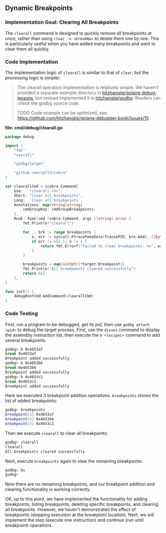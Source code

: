 ## Dynamic Breakpoints

### Implementation Goal: Clearing All Breakpoints

The `clearall` command is designed to quickly remove all breakpoints at once, rather than using `clear -n <breakNo>` to delete them one by one. This is particularly useful when you have added many breakpoints and want to clear them all quickly.

### Code Implementation

The implementation logic of `clearall` is similar to that of `clear`, but the processing logic is simpler.

> The clearall operation implementation is relatively simple. We haven't provided a separate example directory in [hitzhangjie/golang-debug-lessons](https://github.com/hitzhangjie/golang-debug-lessons), but instead implemented it in [hitzhangjie/godbg](https://github.com/hitzhangjie/godbg). Readers can check the godbg source code.
>
> TODO Code example can be optimized, see: https://github.com/hitzhangjie/golang-debugger-book/issues/15

**file: cmd/debug/clearall.go**

```go
package debug

import (
	"fmt"
	"syscall"

	"godbg/target"

	"github.com/spf13/cobra"
)

var clearallCmd = &cobra.Command{
	Use:   "clearall <n>",
	Short: "Clear all breakpoints",
	Long:  `Clear all breakpoints`,
	Annotations: map[string]string{
		cmdGroupKey: cmdGroupBreakpoints,
	},
	RunE: func(cmd *cobra.Command, args []string) error {
		fmt.Println("clearall")

		for _, brk := range breakpoints {
			n, err := syscall.PtracePokeData(TraceePID, brk.Addr, []byte{brk.Orig})
			if err != nil || n != 1 {
				return fmt.Errorf("failed to clear breakpoints: %v", err)
			}
		}

		breakpoints = map[uintptr]*target.Breakpoint{}
		fmt.Println("All breakpoints cleared successfully")
		return nil
	},
}

func init() {
	debugRootCmd.AddCommand(clearallCmd)
}
```

### Code Testing

First, run a program to be debugged, get its pid, then use `godbg attach <pid>` to debug the target process. First, use the `disass` command to display the assembly instruction list, then execute the `b <locspec>` command to add several breakpoints.

```bash
godbg> b 0x4653af
break 0x4653af
Breakpoint added successfully
godbg> b 0x4653b6
break 0x4653b6
Breakpoint added successfully
godbg> b 0x4653c2
break 0x4653c2
Breakpoint added successfully
```

Here we executed 3 breakpoint addition operations. `breakpoints` shows the list of added breakpoints:

```bash
godbg> breakpoints
breakpoint[1] 0x4653af 
breakpoint[2] 0x4653b6 
breakpoint[3] 0x4653c2 
```

Then we execute `clearall` to clear all breakpoints:

```bash
godbg> clearall
clearall 
All breakpoints cleared successfully
```

Next, execute `breakpoints` again to view the remaining breakpoints:

```bash
godbg> bs
godbg> 
```

Now there are no remaining breakpoints, and our breakpoint addition and clearing functionality is working correctly.

OK, up to this point, we have implemented the functionality for adding breakpoints, listing breakpoints, deleting specific breakpoints, and clearing all breakpoints. However, we haven't demonstrated the effect of breakpoints (stopping execution at the breakpoint location). Next, we will implement the step (execute one instruction) and continue (run until breakpoint) operations.

